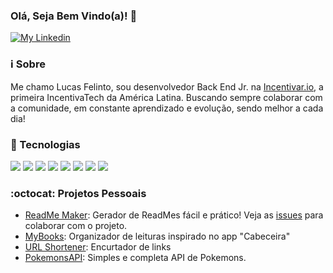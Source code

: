 ### Olá, Seja Bem Vindo(a)! 👋

<a href="https://www.linkedin.com/in/lucas-felinto/">
  <img alt="My Linkedin" src="https://img.shields.io/badge/lucasfelinto-%230077B5?style=social&logo=linkedin">
</a>

### :information_source: Sobre
Me chamo Lucas Felinto, sou desenvolvedor Back End Jr. na [Incentivar.io](http://incentivar.io/), a primeira IncentivaTech da América Latina. Buscando sempre colaborar com a comunidade, em constante aprendizado e evolução, sendo melhor a cada dia!

### :rocket: Tecnologias
<img src="https://camo.githubusercontent.com/ba528e2ccbf81d9b553c326f308f3106a377a7f5/68747470733a2f2f696d672e736869656c64732e696f2f62616467652f2d4a6176615363726970742d626c61636b3f7374796c653d666c61742d737175617265266c6f676f3d6a617661736372697074266c696e6b3d68747470733a2f2f6769746875622e636f6d2f4c75697a4361726c6f734162626f74742f"> <img src="https://camo.githubusercontent.com/5df199f897345fd41470993bd6a7cd35fcb0b349/68747470733a2f2f696d672e736869656c64732e696f2f62616467652f2d4e6f64656a732d626c61636b3f7374796c653d666c61742d737175617265266c6f676f3d4e6f64652e6a73266c696e6b3d68747470733a2f2f6769746875622e636f6d2f4c75697a4361726c6f734162626f74742f"> <img src="https://camo.githubusercontent.com/96b6bb93121eb42dc8121b7d152543e77b4d44ea/68747470733a2f2f696d672e736869656c64732e696f2f62616467652f2d52656163742d626c61636b3f7374796c653d666c61742d737175617265266c6f676f3d7265616374266c696e6b3d68747470733a2f2f6769746875622e636f6d2f4c75697a4361726c6f734162626f74742f"> <img src="https://camo.githubusercontent.com/eccabc2ed9599f92a190ec93499f946f1267a44e/68747470733a2f2f696d672e736869656c64732e696f2f62616467652f2d4d6f6e676f44422d626c61636b3f7374796c653d666c61742d737175617265266c6f676f3d6d6f6e676f6462266c696e6b3d68747470733a2f2f6769746875622e636f6d2f4c75697a4361726c6f734162626f74742f"> <img src="https://camo.githubusercontent.com/d69e15d36d17ed1f5b65faa3a49f9a60688d3c3b/68747470733a2f2f696d672e736869656c64732e696f2f62616467652f2d506f737467726553514c2d3333363739313f7374796c653d666c61742d737175617265266c6f676f3d706f737467726573716c266c696e6b3d68747470733a2f2f6769746875622e636f6d2f4c75697a4361726c6f734162626f74742f"> <img src="https://camo.githubusercontent.com/7b17a2d8a2f7f6be723c5f04acb12134f3cdf8fe/68747470733a2f2f696d672e736869656c64732e696f2f62616467652f2d4d7953514c2d6130633464623f7374796c653d666c61742d737175617265266c6f676f3d6d7973716c266c696e6b3d68747470733a2f2f6769746875622e636f6d2f696c64616e6574612f"> <img src="https://camo.githubusercontent.com/923a83576339b5384701fbae5bb48b816a46300f/68747470733a2f2f696d672e736869656c64732e696f2f62616467652f2d53514c6974652d3030334235373f7374796c653d666c61742d737175617265266c6f676f3d73716c697465266c696e6b3d68747470733a2f2f6769746875622e636f6d2f696c64616e6574612f"> <img src="https://camo.githubusercontent.com/7a2b4727804795d263caffc1cee372c9feb1c7ce/68747470733a2f2f696d672e736869656c64732e696f2f62616467652f2d446f636b65722d626c61636b3f7374796c653d666c61742d737175617265266c6f676f3d646f636b6572266c696e6b3d68747470733a2f2f6769746875622e636f6d2f4c75697a4361726c6f734162626f74742f">
### :octocat: Projetos Pessoais
- [ReadMe Maker](https://github.com/lucas-felinto/readme_maker):
  Gerador de ReadMes fácil e prático! Veja as [issues](https://github.com/lucas-felinto/readme_maker/issues) para colaborar com o projeto.
- [MyBooks](https://github.com/lucas-felinto/myBooks):
  Organizador de leituras inspirado no app "Cabeceira"
- [URL Shortener](https://github.com/lucas-felinto/url-shortener):
  Encurtador de links
- [PokemonsAPI](https://github.com/lucas-felinto/pokemonsAPI):
  Simples e completa API de Pokemons.
